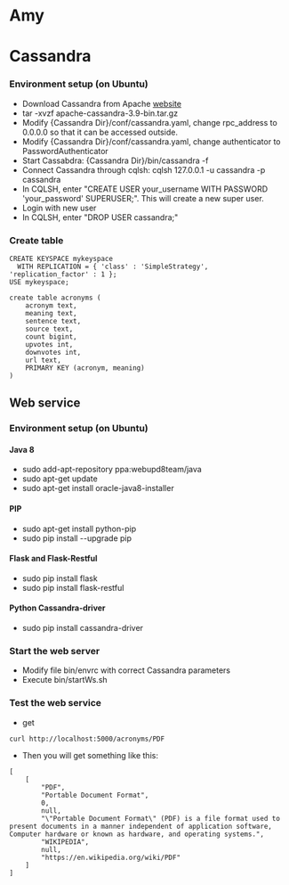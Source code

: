 # Amy

# Cassandra

### Environment setup (on Ubuntu)
- Download Cassandra from Apache [website](http://cassandra.apache.org)
- tar -xvzf apache-cassandra-3.9-bin.tar.gz
- Modify {Cassandra Dir}/conf/cassandra.yaml, change rpc_address to 0.0.0.0 so that it can be accessed outside.
- Modify {Cassandra Dir}/conf/cassandra.yaml, change authenticator to PasswordAuthenticator
- Start Cassabdra: {Cassandra Dir}/bin/cassandra -f
- Connect Cassandra through cqlsh: cqlsh 127.0.0.1 -u cassandra -p cassandra
- In CQLSH, enter "CREATE USER your_username WITH PASSWORD 'your_password' SUPERUSER;". This will create a new super user.
- Login with new user
- In CQLSH, enter "DROP USER cassandra;"

### Create table
```
CREATE KEYSPACE mykeyspace
  WITH REPLICATION = { 'class' : 'SimpleStrategy', 'replication_factor' : 1 };
USE mykeyspace;
```

```
create table acronyms (
	acronym text,
	meaning text,
	sentence text,
	source text,
	count bigint,
    upvotes int,
    downvotes int,
	url text,
	PRIMARY KEY (acronym, meaning)
)
```

## Web service

### Environment setup (on Ubuntu)

#### Java 8 
- sudo add-apt-repository ppa:webupd8team/java
- sudo apt-get update
- sudo apt-get install oracle-java8-installer

#### PIP
- sudo apt-get install python-pip
- sudo pip install --upgrade pip

#### Flask and Flask-Restful
- sudo pip install flask
- sudo pip install flask-restful

#### Python Cassandra-driver
- sudo pip install cassandra-driver

### Start the web server
- Modify file bin/envrc with correct Cassandra parameters
- Execute bin/startWs.sh

### Test the web service
- get 
```
curl http://localhost:5000/acronyms/PDF
```
- Then you will get something like this:
```
[
    [
        "PDF",
        "Portable Document Format",
        0,
        null,
        "\"Portable Document Format\" (PDF) is a file format used to present documents in a manner independent of application software, Computer hardware or known as hardware, and operating systems.",
        "WIKIPEDIA",
        null,
        "https://en.wikipedia.org/wiki/PDF"
    ]
]
```

